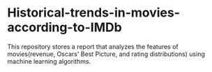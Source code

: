 # Historical-trends-in-movies-according-to-IMDb
This repository stores a report that analyzes the features of movies(revenue, Oscars' Best Picture, and rating distributions) using machine learning algorithms.

